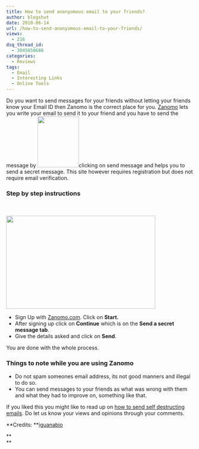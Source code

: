 ```yaml
---
title: How to send anonyomous email to your friends?
author: blogshut
date: 2010-06-14
url: /how-to-send-anonyomous-email-to-your-friends/
views:
  - 216
dsq_thread_id:
  - 3045850688
categories:
  - Reviews
tags:
  - Email
  - Interesting Links
  - Online Tools
---
```

Do you want to send messages for your friends without letting your friends know your Email ID then Zanomo is the correct place for you. <a href="http://zanomo.com" onclick="_gaq.push(['_trackEvent', 'outbound-article', 'http://zanomo.com', 'Zanomo']);" >Zanomo</a> lets you write your email to send it to your friend and you have to send the message by <a rel="attachment wp-att-26660" href="http://devilsworkshop.org/how-to-send-anonyomous-email-to-your-friends/iguanabio-com-2/"><img class="alignright size-full wp-image-26660" title="iguanabio.com" src="http://cdn.devilsworkshop.org/files/2010/06/iguanabio.com_1.jpeg" alt="" width="111" height="137" /></a>clicking on send message and helps you to send a secret message. This site however requires registration but does not require email verification.

### **Step by step instructions**

<a rel="attachment wp-att-26659" href="http://devilsworkshop.org/how-to-send-anonyomous-email-to-your-friends/zanomo-2/"><br /> </a>  
<a rel="attachment wp-att-26658" href="http://devilsworkshop.org/how-to-send-anonyomous-email-to-your-friends/zanomo/"><img class="aligncenter size-full wp-image-26658" title="zanomo" src="http://cdn.devilsworkshop.org/files/2010/06/zanomo.png" alt="" width="400" height="250" /></a>

  * Sign Up with <a href="http://zanomo.com/index/register" onclick="_gaq.push(['_trackEvent', 'outbound-article', 'http://zanomo.com/index/register', 'Zanomo.com']);" target="_blank">Zanomo.com</a>. Click on **Start.**
  * After signing up click on **Continue** which is on the **Send a secret message tab**.
  * Give the details asked and click on **Send**.

You are done with the whole process.

### **Things to note while you are using Zanomo**

  * Do not spam someones email address, its not good manners and illegal to do so.
  * You can send messages to your friends as what was wrong with them and what they had to improve on, something like that.

If you liked this you might like to read up on [how to send self destructing emails][1]. Do let us know your views and opinions through your comments.

**Credits: **<a href="http://www.iguanabio.com" onclick="_gaq.push(['_trackEvent', 'outbound-article', 'http://www.iguanabio.com', 'iguanabio']);" >iguanabio</a>

**  
**

 [1]: http://devilsworkshop.org/destructingmessage-how-to-send-self-destructing-emails/ "how to send self destructing emails"
